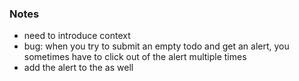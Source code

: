 ### Notes

- need to introduce context
- bug: when you try to submit an empty todo and get an alert, you sometimes have to click out of the alert multiple times
- add the alert to the <TodoInput /> as well
